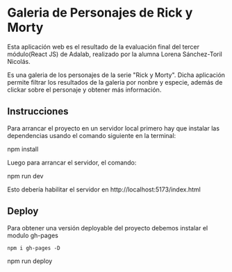 # Galeria de Personajes de Rick y Morty

Esta aplicación web es el resultado de la evaluación final del tercer módulo(React JS) de Adalab, realizado por la alumna Lorena Sánchez-Toril Nicolás.

Es una galeria de los personajes de la serie "Rick y Morty". Dicha aplicación permite filtrar los resultados de la galeria por nonbre y especie, además de clickar sobre el personaje y obtener más información.

## Instrucciones

Para arrancar el proyecto en un servidor local primero hay que instalar las dependencias usando el comando siguiente en la terminal:

npm install

Luego para arrancar el servidor, el comando:

npm run dev

Esto debería habilitar el servidor en http://localhost:5173/index.html

## Deploy

Para obtener una versión deployable del proyecto debemos instalar el modulo gh-pages

`npm i gh-pages -D`

npm run deploy
